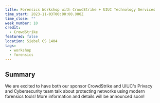 ```yaml
---
title: Forensics Workshop with CrowdStrike + UIUC Technology Services
time_start: 2023-11-03T00:00:00.000Z
time_close: ""
week_number: 10
credit:
  - CrowdStrike
featured: false
location: Siebel CS 1404
tags:
  - workshop
  - forensics
---
```

## S﻿ummary

W﻿e are excited to have both our sponsor CrowdStrike and UIUC's Privacy and Cybersecurity team talk about protecting networks using modern forensics tools! More information and details will be announced soon!